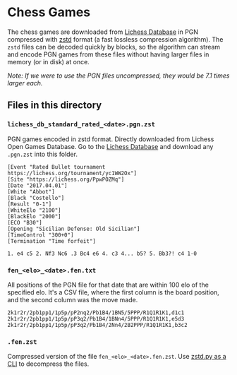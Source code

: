 # Chess Games

The chess games are downloaded from [Lichess Database](https://database.lichess.org/#standard_games) in PGN compressed with [zstd](http://facebook.github.io/zstd/) format (a fast lossless compression algorithm). The `zstd` files can be decoded quickly by blocks, so the algorithm can stream and encode PGN games from these files without having larger files in memory (or in disk) at once.

_Note: If we were to use the PGN files uncompressed, they would be 7.1 times larger each._

## Files in this directory

### `lichess_db_standard_rated_<date>.pgn.zst`

PGN games encoded in zstd format. Directly downloaded from Lichess Open Games Database. Go to the [Lichess Database](https://database.lichess.org/#standard_games) and download any `.pgn.zst` into this folder.

```
[Event "Rated Bullet tournament https://lichess.org/tournament/yc1WW2Ox"]
[Site "https://lichess.org/PpwPOZMq"]
[Date "2017.04.01"]
[White "Abbot"]
[Black "Costello"]
[Result "0-1"]
[WhiteElo "2100"]
[BlackElo "2000"]
[ECO "B30"]
[Opening "Sicilian Defense: Old Sicilian"]
[TimeControl "300+0"]
[Termination "Time forfeit"]

1. e4 c5 2. Nf3 Nc6 .3 Bc4 e6 4. c3 4... b5? 5. Bb3?! c4 1-0
```

### `fen_<elo>_<date>.fen.txt`

All positions of the PGN file for that date that are within 100 elo of the specified elo. It's a CSV file, where the first column is the board position, and the second column was the move made.

```
2k1r2r/2pb1pp1/1p5p/pP2nq2/Pb1B4/1BN5/5PPP/R1Q1R1K1,d1c1
2k1r2r/2pb1pp1/1p5p/pP3q2/Pb1B4/1BNn4/5PPP/R1Q1R1K1,e5d3
2k1r2r/2pb1pp1/1p5p/pP3q2/Pb1B4/2Nn4/2B2PPP/R1Q1R1K1,b3c2
```

### `.fen.zst`

Compressed version of the file `fen_<elo>_<date>.fen.zst`. Use [zstd.py as a CLI](../utils/zstd.py) to decompress the files.
